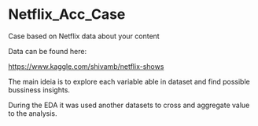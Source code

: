 # Netflix_Acc_Case
 Case based on Netflix data about your content
 
 Data can be found here:
 
 https://www.kaggle.com/shivamb/netflix-shows

The main ideia is to explore each variable able in dataset and find possible bussiness insights.

During the EDA it was used another datasets to cross and aggregate value to the analysis.